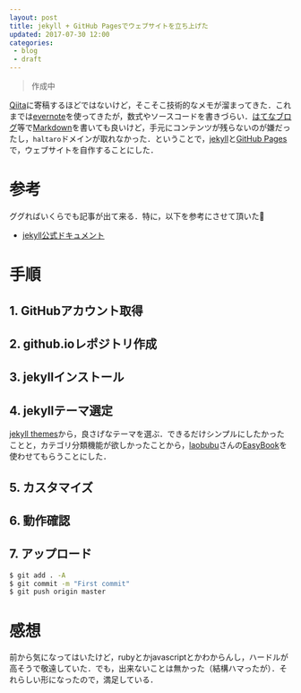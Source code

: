 ```yaml
---
layout: post
title: jekyll + GitHub Pagesでウェブサイトを立ち上げた
updated: 2017-07-30 12:00 
categories:
 - blog
 - draft
---
```


> 作成中

[Qiita](http://qiita.com/)に寄稿するほどではないけど，そこそこ技術的なメモが溜まってきた．これまでは[evernote](https://evernote.com/intl/jp/)を使ってきたが，数式やソースコードを書きづらい．[はてなブログ](http://hatenablog.com/)等で[Markdown](https://ja.wikipedia.org/wiki/Markdown)を書いても良いけど，手元にコンテンツが残らないのが嫌だったし，`haltaro`ドメインが取れなかった．ということで，[jekyll](https://jekyllrb-ja.github.io/)と[GitHub Pages](https://pages.github.com/)で，ウェブサイトを自作することにした．

# 参考

ググればいくらでも記事が出て来る．特に，以下を参考にさせて頂いた:bow:

* [jekyll公式ドキュメント](https://jekyllrb-ja.github.io/docs/home/)

# 手順

## 1. GitHubアカウント取得

## 2. github.ioレポジトリ作成

## 3. jekyllインストール

## 4. jekyllテーマ選定

[jekyll themes](http://jekyllthemes.org/)から，良さげなテーマを選ぶ．できるだけシンプルにしたかったことと，カテゴリ分類機能が欲しかったことから，[laobubu](https://github.com/laobubu)さんの[EasyBook](http://jekyllthemes.org/themes/easybook/)を使わせてもらうことにした．

## 5. カスタマイズ

## 6. 動作確認

## 7. アップロード

```bash
$ git add . -A
$ git commit -m "First commit"
$ git push origin master
```

# 感想

前から気になってはいたけど，rubyとかjavascriptとかわからんし，ハードルが高そうで敬遠していた．でも，出来ないことは無かった（結構ハマったが）．それらしい形になったので，満足している．
